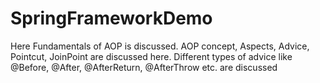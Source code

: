 # SpringFrameworkDemo


Here Fundamentals of AOP is discussed. AOP concept, Aspects, Advice, Pointcut, JoinPoint are discussed here. Different types of advice like @Before, @After, @AfterReturn, @AfterThrow etc. are discussed
